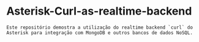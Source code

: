 # Asterisk-Curl-as-realtime-backend

    Este repositório demostra a utilização do realtime backend `curl` do Asterisk para integração com MongoDB e outros bancos de dados NoSQL. 
